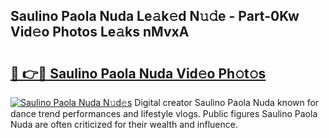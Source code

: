 ## Saulino Paola Nuda Le𝚊k𝚎d N𝚞𝚍e - Part-0Kw Vid𝚎o Photos Le𝚊ks nMvxA

# <h2><a href="http://fbchkv.evod.top/?m=Saulino+Paola+Nuda">🔗 👉🔴 Saulino Paola Nuda Vid𝚎o Ph𝚘t𝚘s</a></h2>

[![Saulino Paola Nuda N𝚞d𝚎s](https://i.imgur.com/8V9OHl7.gif)](http://fbchkv.evod.top/?m=Saulino+Paola+Nuda)
Digital creator Saulino Paola Nuda known for dance trend performances and lifestyle vlogs. Public figures Saulino Paola Nuda are often criticized for their wealth and influence. 
